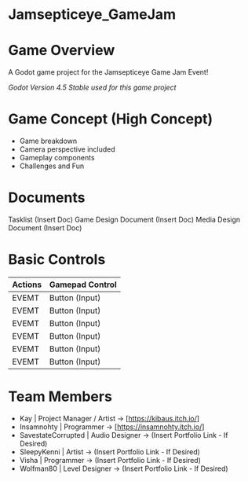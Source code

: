 # Jamsepticeye_GameJam

# Game Overview
A Godot game project for the Jamsepticeye Game Jam Event!

_Godot Version 4.5 Stable used for this game project_

# Game Concept (High Concept)
- Game breakdown
- Camera perspective included
- Gameplay components
- Challenges and Fun

# Documents
Tasklist (Insert Doc)
Game Design Document (Insert Doc)
Media Design Document (Insert Doc)


# Basic Controls
Actions               | Gamepad Control   
---                   |---                
EVEMT                 | Button (Input)
EVEMT                 | Button (Input)
EVEMT                 | Button (Input)
EVEMT                 | Button (Input)
EVEMT                 | Button (Input)
EVEMT                 | Button (Input)


# Team Members
- Kay | Project Manager / Artist -> [https://kibaus.itch.io/]
- Insamnohty | Programmer -> [https://insamnohty.itch.io/]
- SavestateCorrupted | Audio Designer -> (Insert Portfolio Link - If Desired)
- SleepyKenni | Artist -> (Insert Portfolio Link - If Desired)
- Visha | Programmer -> (Insert Portfolio Link - If Desired)
- Wolfman80 | Level Designer -> (Insert Portfolio Link - If Desired)

